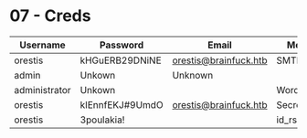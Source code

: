 # 07 - Creds



|   Username    |    Password     |         Email         |   Method    |
| ------------- | --------------- | --------------------- | ----------- |
| orestis       | kHGuERB29DNiNE  | orestis@brainfuck.htb | SMTP        |
| admin         | Unkown          | Unknown               |             |
| administrator | Unkown          |                       | Wordpress   |
| orestis       | kIEnnfEKJ#9UmdO | orestis@brainfuck.htb | SecretForum |
| orestis       | 3poulakia!      |                       | id_rsa      |


